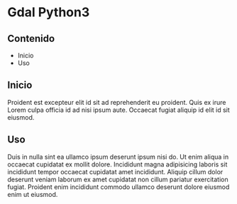 # Gdal Python3

## Contenido

- Inicio
- Uso

## Inicio

Proident est excepteur elit id sit ad reprehenderit eu proident. Quis ex irure Lorem culpa officia id ad nisi ipsum aute. Occaecat fugiat aliquip id elit id sit eiusmod.

## Uso

Duis in nulla sint ea ullamco ipsum deserunt ipsum nisi do. Ut enim aliqua in occaecat cupidatat ex mollit dolore. Incididunt magna adipisicing laboris sit incididunt tempor occaecat cupidatat amet incididunt. Aliquip cillum dolor deserunt veniam laborum ex amet cupidatat non cillum pariatur exercitation fugiat. Proident enim incididunt commodo ullamco deserunt dolore eiusmod enim ut eiusmod.
